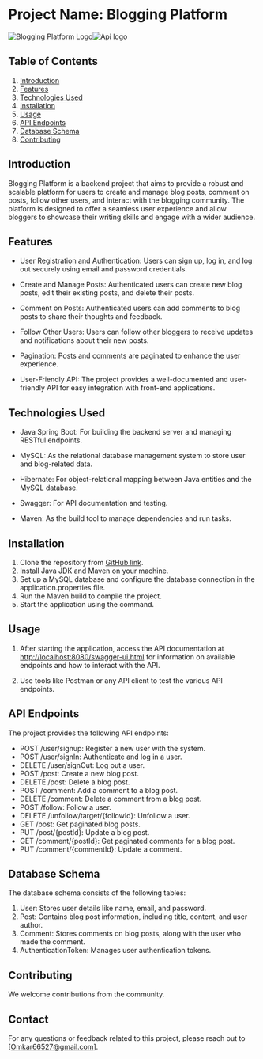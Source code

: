 # Project Name: Blogging Platform

![Blogging Platform Logo](https://tse4.mm.bing.net/th?id=OIP.g_U9qq46tlzGLfUXCepJQAHaEM&pid=Api&P=0&h=180)![Api logo](https://tse3.mm.bing.net/th?id=OIP.3Dduvw7ioc7xnI8YVmFyFAHaEO&pid=Api&P=0&h=180)

## Table of Contents
1. [Introduction](#introduction)
2. [Features](#features)
3. [Technologies Used](#technologies-used)
4. [Installation](#installation)
5. [Usage](#usage)
6. [API Endpoints](#api-endpoints)
7. [Database Schema](#database-schema)
8. [Contributing](#contributing)


## Introduction

Blogging Platform is a backend project that aims to provide a robust and scalable platform for users to create and manage blog posts, comment on posts, follow other users, and interact with the blogging community. The platform is designed to offer a seamless user experience and allow bloggers to showcase their writing skills and engage with a wider audience.

## Features

- User Registration and Authentication: Users can sign up, log in, and log out securely using email and password credentials.

- Create and Manage Posts: Authenticated users can create new blog posts, edit their existing posts, and delete their posts.

- Comment on Posts: Authenticated users can add comments to blog posts to share their thoughts and feedback.

- Follow Other Users: Users can follow other bloggers to receive updates and notifications about their new posts.

- Pagination: Posts and comments are paginated to enhance the user experience.

- User-Friendly API: The project provides a well-documented and user-friendly API for easy integration with front-end applications.

## Technologies Used

- Java Spring Boot: For building the backend server and managing RESTful endpoints.

- MySQL: As the relational database management system to store user and blog-related data.

- Hibernate: For object-relational mapping between Java entities and the MySQL database.


- Swagger: For API documentation and testing.

- Maven: As the build tool to manage dependencies and run tasks.

## Installation

1. Clone the repository from [GitHub link](https://github.com/Omkar6627/BlogPost.git).
2. Install Java JDK and Maven on your machine.
3. Set up a MySQL database and configure the database connection in the application.properties file.
4. Run the Maven build to compile the project.
5. Start the application using the command.

## Usage

1. After starting the application, access the API documentation at [http://localhost:8080/swagger-ui.html](http://65.0.199.193:8080/swagger-ui/index.html#/) for information on available endpoints and how to interact with the API.

2. Use tools like Postman or any API client to test the various API endpoints.

## API Endpoints

The project provides the following API endpoints:

- POST /user/signup: Register a new user with the system.
- POST /user/signIn: Authenticate and log in a user.
- DELETE /user/signOut: Log out a user.
- POST /post: Create a new blog post.
- DELETE /post: Delete a blog post.
- POST /comment: Add a comment to a blog post.
- DELETE /comment: Delete a comment from a blog post.
- POST /follow: Follow a user.
- DELETE /unfollow/target/{followId}: Unfollow a user.
- GET /post: Get paginated blog posts.
- PUT /post/{postId}: Update a blog post.
- GET /comment/{postId}: Get paginated comments for a blog post.
- PUT /comment/{commentId}: Update a comment.

## Database Schema

The database schema consists of the following tables:

1. User: Stores user details like name, email, and password.
2. Post: Contains blog post information, including title, content, and user author.
3. Comment: Stores comments on blog posts, along with the user who made the comment.
4. AuthenticationToken: Manages user authentication tokens.

## Contributing

We welcome contributions from the community. 


## Contact

For any questions or feedback related to this project, please reach out to [Omkar66527@gmail.com].

